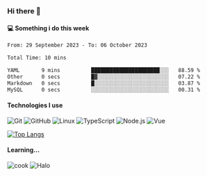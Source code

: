 ### Hi there 👋

#### 💻 Something i do this week

<!--START_SECTION:waka-->

```txt
From: 29 September 2023 - To: 06 October 2023

Total Time: 10 mins

YAML       9 mins          ██████████████████████░░░   88.59 %
Other      0 secs          █▓░░░░░░░░░░░░░░░░░░░░░░░   07.22 %
Markdown   0 secs          █░░░░░░░░░░░░░░░░░░░░░░░░   03.87 %
MySQL      0 secs          ░░░░░░░░░░░░░░░░░░░░░░░░░   00.31 %
```

<!--END_SECTION:waka-->


#### Technologies I use
![Git](https://img.shields.io/badge/-Git-222222?style=flat&logo=git&logoColor=F05032)
![GitHub](https://img.shields.io/badge/-GitHub-181717?style=flat&logo=github)
![Linux](https://img.shields.io/badge/-Linux-222222?style=flat&logo=linux&logoColor=FCC624)
![TypeScript](https://img.shields.io/badge/-TypeScript-000000?style=flat&logo=typescript)
![Node.js](https://img.shields.io/badge/-Node.js-222222?style=flat&logo=node.js&logoColor=339933)
![Vue](https://img.shields.io/badge/-Vue-222222?style=flat&logo=Vue.js&logoColor=4FC08D)

[![Top Langs](https://github-readme-stats.vercel.app/api/top-langs/?username=GodlessLiu&layout=compact)](https://github.com/anuraghazra/github-readme-stats)
#### Learning...
![cook](https://img.shields.io/badge/cook-v0.0.0-yellow.svg)
![Halo](https://img.shields.io/badge/Halo-v2.9.0-blue.svg)
